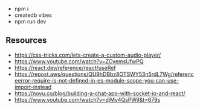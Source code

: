 - npm i
- createdb vibes
- npm run dev

## Resources
- https://css-tricks.com/lets-create-a-custom-audio-player/
- https://www.youtube.com/watch?v=ZCvemsUfwPQ
- https://react.dev/reference/react/useRef
- https://repost.aws/questions/QU9hDBbz8OTSWY53n5rdL7Wg/referenceerror-require-is-not-defined-in-es-module-scope-you-can-use-import-instead
- https://novu.co/blog/building-a-chat-app-with-socket-io-and-react/
- https://www.youtube.com/watch?v=djMy4QsPWiI&t=679s
